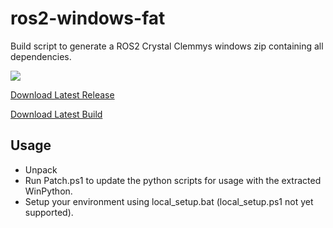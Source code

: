 # ros2-windows-fat
Build script to generate a ROS2 Crystal Clemmys windows zip containing all dependencies.

[![](https://ci.appveyor.com/api/projects/status/github/Bimble/ros2-windows-fat?branch=master&svg=true)](https://ci.appveyor.com/project/Bimble/ros2-windows-fat/branch/master)

[Download Latest Release](https://github.com/Bimble/ros2-windows-fat/releases/latest)

[Download Latest Build](https://ci.appveyor.com/api/projects/Bimble/ros2-windows-fat/artifacts/output%2Fros.zip?branch=master)

## Usage

- Unpack
- Run Patch.ps1 to update the python scripts for usage with the extracted WinPython.
- Setup your environment using local_setup.bat (local_setup.ps1 not yet supported).

